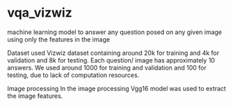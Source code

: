 # vqa_vizwiz
machine learning model to answer any question posed on any given image using only the features in the image

Dataset used 
Vizwiz dataset containing around 20k for training and 4k for validation and 8k for testing. Each question/ image has approximately 10 answers. We used around 1000 for training and validation and 100 for testing, due to lack of computation resources.

Image processing
In the image processing Vgg16 model was used to extract the image features.


